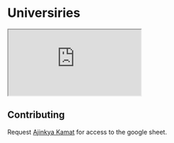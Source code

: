 # Universiries

<iframe src="https://docs.google.com/spreadsheets/d/e/2PACX-1vSlhrAUZSuhr43POTvh0GHy4Ex8NhZNhMCNLFQ3vYAYA5-rRYMKTKsV4xSPCnc_Cg/pubhtml?gid=1006361913&amp;single=true&amp;widget=true&amp;headers=false"></iframe>

## Contributing 

Request [Ajinkya Kamat](https://www.ajinkyakamat.com/) for access to the google sheet.